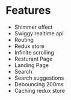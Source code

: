 <h1>Features</h1>
<ul>
<li>Shimmer effect</li>
<li>Swiggy realtime api</li>
<li>Routing</li>
<li>Redux store</li>
<li>Infinite scrolling</li>
<li>Resturant Page</li>
<li>Landing Page</li>
<li>Search </li>
<li>Search suggestions</li>
<li>Debouncing 200ms</li>
<li>Caching redux store
</li>
</ul>
